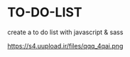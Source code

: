# TO-DO-LIST

create a to do list with javascript &amp; sass


https://s4.uupload.ir/files/qqq_4qai.png
